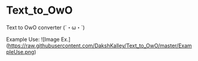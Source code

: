 # Text_to_OwO
Text to OwO converter (´・ω・\`)

Example Use:
![Image Ex.]
(https://raw.githubusercontent.com/DakshKalley/Text_to_OwO/master/ExampleUse.png)
